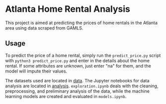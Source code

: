 # Atlanta Home Rental Analysis

This project is aimed at predicting the prices of home rentals in the Atlanta area using data scraped from GAMLS.

## Usage

To predict the price of a home rental, simply run the ``predict_price.py`` script with ``python3 predict_price.py`` and enter in the details about the home rental. If some attributes are unknown, just enter "na" for them, and the model will impute their values.

The datasets used are located in [data](/data/). The Jupyter notebooks for data analysis are located in [analysis](/analysis/). ``exploration.ipynb`` deals with the cleaning, preprocessing, and preliminary analysis of the data, while the machine learning models are created and evaluated in ``models.ipynb``.